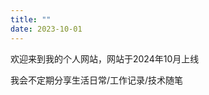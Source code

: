 ```yaml
---
title: ""
date: 2023-10-01
---
```


欢迎来到我的个人网站，网站于2024年10月上线

我会不定期分享生活日常/工作记录/技术随笔

<!-- 放个视频 -->